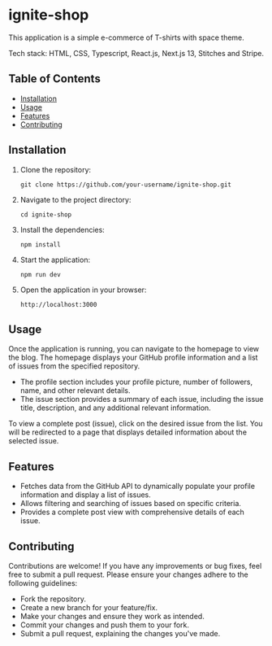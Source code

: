 # ignite-shop

This application is a simple e-commerce of T-shirts with space theme.

Tech stack: HTML, CSS, Typescript, React.js, Next.js 13, Stitches and Stripe.

## Table of Contents

- [Installation](#installation)
- [Usage](#usage)
- [Features](#features)
- [Contributing](#contributing)

## Installation

1. Clone the repository:

   ```shell
   git clone https://github.com/your-username/ignite-shop.git
   ```

2. Navigate to the project directory:

   ```shell
   cd ignite-shop
   ```

3. Install the dependencies:

   ```shell
   npm install
   ```

4. Start the application:

   ```shell
   npm run dev
   ```

5. Open the application in your browser:

   ```
   http://localhost:3000
   ```

## Usage

Once the application is running, you can navigate to the homepage to view the blog. The homepage displays your GitHub profile information and a list of issues from the specified repository.

- The profile section includes your profile picture, number of followers, name, and other relevant details.
- The issue section provides a summary of each issue, including the issue title, description, and any additional relevant information.

To view a complete post (issue), click on the desired issue from the list. You will be redirected to a page that displays detailed information about the selected issue.

## Features

- Fetches data from the GitHub API to dynamically populate your profile information and display a list of issues.
- Allows filtering and searching of issues based on specific criteria.
- Provides a complete post view with comprehensive details of each issue.

## Contributing

Contributions are welcome! If you have any improvements or bug fixes, feel free to submit a pull request. Please ensure your changes adhere to the following guidelines:

- Fork the repository.
- Create a new branch for your feature/fix.
- Make your changes and ensure they work as intended.
- Commit your changes and push them to your fork.
- Submit a pull request, explaining the changes you've made.
